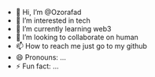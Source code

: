 - 👋 Hi, I’m @Ozorafad
- 👀 I’m interested in tech
- 🌱 I’m currently learning web3
- 💞️ I’m looking to collaborate on human
- 📫 How to reach me just go to my github
- 😄 Pronouns: ...
- ⚡ Fun fact: ...

<!---
Ozorafad/Ozorafad is a ✨ special ✨ repository because its `README.md` (this file) appears on your GitHub profile.
You can click the Preview link to take a look at your changes.
--->
